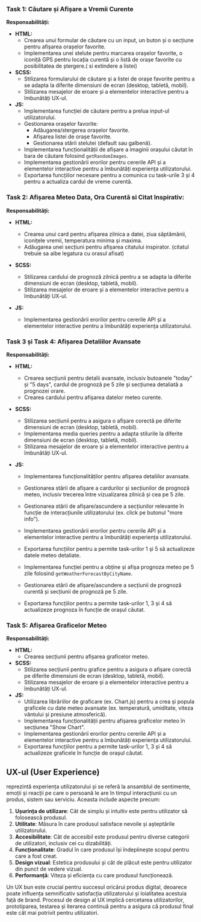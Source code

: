 ### Task 1: Căutare și Afișare a Vremii Curente

**Responsabilități:**

- **HTML:**
  - Crearea unui formular de căutare cu un input, un buton și o secțiune pentru
    afișarea orașelor favorite.
  - Implementarea unei stelute pentru marcarea orașelor favorite, o iconiță GPS
    pentru locația curentă și o listă de orașe favorite cu posibilitatea de
    ștergere.( si extindere a listei)
- **SCSS:**
  - Stilizarea formularului de căutare și a listei de orașe favorite pentru a se
    adapta la diferite dimensiuni de ecran (desktop, tabletă, mobil).
  - Stilizarea mesajelor de eroare și a elementelor interactive pentru a
    îmbunătăți UX-ul.
- **JS:**
  - Implementarea funcției de căutare pentru a prelua input-ul utilizatorului.
  - Gestionarea orașelor favorite:
    - Adăugarea/stergerea orașelor favorite.
    - Afișarea listei de orașe favorite.
    - Gestionarea stării stelutei (default sau galbenă).
  - Implementarea funcționalității de afișare a imaginii orașului căutat în bara
    de căutare folosind `getRandomImages`.
  - Implementarea gestionării erorilor pentru cererile API și a elementelor
    interactive pentru a îmbunătăți experiența utilizatorului.
  - Exportarea funcțiilor necesare pentru a comunica cu task-urile 3 și 4 pentru
    a actualiza cardul de vreme curentă.

### Task 2: Afișarea Meteo Data, Ora Curentă si Citat Inspirativ:

**Responsabilități:**

- **HTML:**
  - Crearea unui card pentru afișarea zilnica a datei, ziua săptămânii,
    iconițele vremii, temperatura minima și maxima.
  - Adăugarea unei secțiuni pentru afișarea citatului inspirator. (citatul
    trebuie sa aibe legatura cu orasul afisat)
- **SCSS:**
  - Stilizarea cardului de prognoză zilnică pentru a se adapta la diferite
    dimensiuni de ecran (desktop, tabletă, mobil).
  - Stilizarea mesajelor de eroare și a elementelor interactive pentru a
    îmbunătăți UX-ul.
- **JS:**

  - Implementarea gestionării erorilor pentru cererile API și a elementelor
  interactive pentru a îmbunătăți experiența utilizatorului.
  <!--  -->

### Task 3 și Task 4: Afișarea Detaliilor Avansate

**Responsabilități:**

- **HTML:**
  - Crearea secțiunii pentru detalii avansate, inclusiv butoanele "today" și "5
    days", cardul de prognoză pe 5 zile și secțiunea detaliată a prognozei
    orare.
  - Crearea cardului pentru afișarea datelor meteo curente.
- **SCSS:**
  - Stilizarea secțiunii pentru a asigura o afișare corectă pe diferite
    dimensiuni de ecran (desktop, tabletă, mobil).
  - Implementarea media queries pentru a adapta stilurile la diferite dimensiuni
    de ecran (desktop, tabletă, mobil).
  - Stilizarea mesajelor de eroare și a elementelor interactive pentru a
    îmbunătăți UX-ul.
- **JS:**

  - Implementarea funcționalităților pentru afișarea detaliilor avansate.
  - Gestionarea stării de afișare a cardurilor și secțiunilor de prognoză meteo,
    inclusiv trecerea între vizualizarea zilnică și cea pe 5 zile.
  - Gestionarea stării de afișare/ascundere a secțiunilor relevante în funcție
    de interacțiunile utilizatorului (ex. click pe butonul "more info").
  - Implementarea gestionării erorilor pentru cererile API și a elementelor
    interactive pentru a îmbunătăți experiența utilizatorului.
  - Exportarea funcțiilor pentru a permite task-urilor 1 și 5 să actualizeze
    datele meteo detaliate.
  - Implementarea funcției pentru a obține și afișa prognoza meteo pe 5 zile
    folosind `getWeatherForecastByCityName`.
  - Gestionarea stării de afișare/ascundere a secțiunii de prognoză curentă și
    secțiunii de prognoză pe 5 zile.

  - Exportarea funcțiilor pentru a permite task-urilor 1, 3 și 4 să actualizeze
    prognoza în funcție de orașul căutat.

### Task 5: Afișarea Graficelor Meteo

**Responsabilități:**

- **HTML:**
  - Crearea secțiunii pentru afișarea graficelor meteo.
- **SCSS:**
  - Stilizarea secțiunii pentru grafice pentru a asigura o afișare corectă pe
    diferite dimensiuni de ecran (desktop, tabletă, mobil).
  - Stilizarea mesajelor de eroare și a elementelor interactive pentru a
    îmbunătăți UX-ul.
- **JS:**
  - Utilizarea librăriilor de graficare (ex. Chart.js) pentru a crea și popula
    graficele cu date meteo avansate (ex. temperatură, umiditate, viteza
    vântului și presiune atmosferică).
  - Implementarea funcționalității pentru afișarea graficelor meteo în secțiunea
    "Show Chart".
  - Implementarea gestionării erorilor pentru cererile API și a elementelor
    interactive pentru a îmbunătăți experiența utilizatorului.
  - Exportarea funcțiilor pentru a permite task-urilor 1, 3 și 4 să actualizeze
    graficele în funcție de orașul căutat.

## UX-ul (User Experience)

reprezintă experiența utilizatorului și se referă la ansamblul de sentimente,
emoții și reacții pe care o persoană le are în timpul interacțiunii cu un
produs, sistem sau serviciu. Aceasta include aspecte precum:

1. **Ușurința de utilizare**: Cât de simplu și intuitiv este pentru utilizator
   să folosească produsul.
2. **Utilitate**: Măsura în care produsul satisface nevoile și așteptările
   utilizatorului.
3. **Accesibilitate**: Cât de accesibil este produsul pentru diverse categorii
   de utilizatori, inclusiv cei cu dizabilități.
4. **Funcționalitate**: Gradul în care produsul își îndeplinește scopul pentru
   care a fost creat.
5. **Design vizual**: Estetica produsului și cât de plăcut este pentru
   utilizator din punct de vedere vizual.
6. **Performanță**: Viteza și eficiența cu care produsul funcționează.

Un UX bun este crucial pentru succesul oricărui produs digital, deoarece poate
influența semnificativ satisfacția utilizatorului și loialitatea acestuia față
de brand. Procesul de design al UX implică cercetarea utilizatorilor,
prototiparea, testarea și iterarea continuă pentru a asigura că produsul final
este cât mai potrivit pentru utilizatori.
